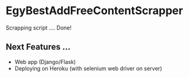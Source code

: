 # EgyBestAddFreeContentScrapper
Scrapping script .... Done!
## Next Features ...
- Web app (Django/Flask)
- Deploying on Heroku (with selenium web driver on server)
